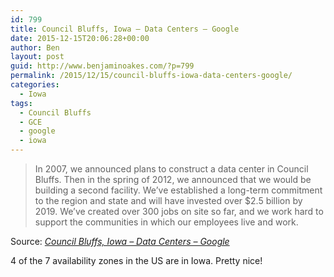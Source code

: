 ```yaml
---
id: 799
title: Council Bluffs, Iowa – Data Centers – Google
date: 2015-12-15T20:06:28+00:00
author: Ben
layout: post
guid: http://www.benjaminoakes.com/?p=799
permalink: /2015/12/15/council-bluffs-iowa-data-centers-google/
categories:
  - Iowa
tags:
  - Council Bluffs
  - GCE
  - google
  - iowa
---
```

> In 2007, we announced plans to construct a data center in Council Bluffs. Then in the spring of 2012, we announced that we would be building a second facility. We&#8217;ve established a long-term commitment to the region and state and will have invested over $2.5 billion by 2019. We&#8217;ve created over 300 jobs on site so far, and we work hard to support the communities in which our employees live and work.

Source: _[Council Bluffs, Iowa – Data Centers – Google](https://www.google.com/about/datacenters/inside/locations/council-bluffs/)_

4 of the 7 availability zones in the US are in Iowa. Pretty nice!